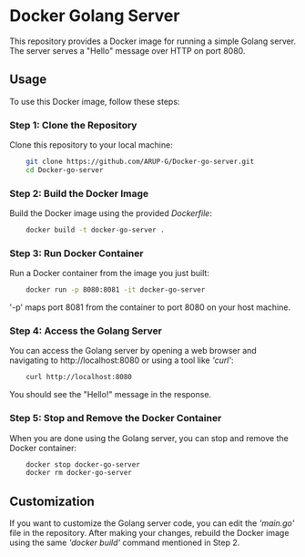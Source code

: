 # Docker Golang Server


This repository provides a Docker image for running a simple Golang server. The server serves a "Hello" message over HTTP on port 8080.

## Usage

To use this Docker image, follow these steps:

### Step 1: Clone the Repository

Clone this repository to your local machine:

```bash
    git clone https://github.com/ARUP-G/Docker-go-server.git
    cd Docker-go-server
```

### Step 2: Build the Docker Image

Build the Docker image using the provided *Dockerfile*:
```bash
    docker build -t docker-go-server .
```

### Step 3: Run Docker Container

Run a Docker container from the image you just built:
```bash
    docker run -p 8080:8081 -it docker-go-server
```
'-p' maps port 8081 from the container to port 8080 on your host machine.

### Step 4: Access the Golang Server
You can access the Golang server by opening a web browser and navigating to http://localhost:8080 or using a tool like *'curl'*:

```bash
    curl http://localhost:8080
```
You should see the "Hello!" message in the response.

### Step 5: Stop and Remove the Docker Container
When you are done using the Golang server, you can stop and remove the Docker container:
```bash
    docker stop docker-go-server
    docker rm docker-go-server
```
## Customization
If you want to customize the Golang server code, you can edit the *'main.go'* file in the repository. After making your changes, rebuild the Docker image using the same *'docker build'* command mentioned in Step 2.
